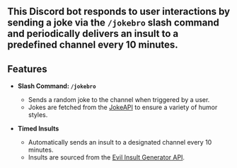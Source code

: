 ## This Discord bot responds to user interactions by sending a joke via the `/jokebro` slash command and periodically delivers an insult to a predefined channel every 10 minutes.

## Features

- **Slash Command: `/jokebro`**
  - Sends a random joke to the channel when triggered by a user.
  - Jokes are fetched from the [JokeAPI](https://v2.jokeapi.dev/) to ensure a variety of humor styles.
  
- **Timed Insults**
  - Automatically sends an insult to a designated channel every 10 minutes.
  - Insults are sourced from the [Evil Insult Generator API](https://evilinsult.com/).

